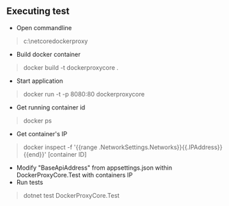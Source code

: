 ## Executing test 
- Open commandline 
> c:\\netcoredockerproxy

- Build docker container
> docker build -t dockerproxycore .
- Start application 
> docker run -t -p 8080:80 dockerproxycore 
- Get running container id
> docker ps
- Get container's IP
> docker inspect -f '{{range .NetworkSettings.Networks}}{{.IPAddress}}{{end}}' [container ID]
- Modify "BaseApiAddress" from appsettings.json within DockerProxyCore.Test with containers IP
- Run tests
> dotnet test DockerProxyCore.Test 
